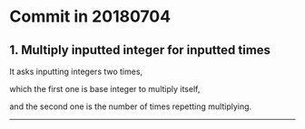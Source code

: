 Commit in 20180704
=======

## 1. Multiply inputted integer for inputted times

It asks inputting integers two times,

which the first one is base integer to multiply itself,

and the second one is the number of times repetting multiplying.

---


